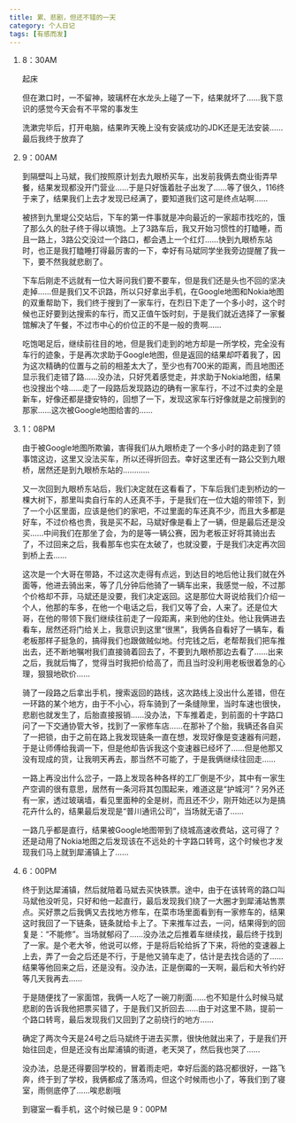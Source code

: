 ```yaml
---
title: 累、悲剧，但还不错的一天
category: 个人日记
tags: [有感而发]
---
```


1. 8：30AM

    起床

    但在漱口时，一不留神，玻璃杯在水龙头上碰了一下，结果就坏了……我下意识的感觉今天会有不平常的事发生

    洗漱完毕后，打开电脑，结果昨天晚上没有安装成功的JDK还是无法安装……最后我终于放弃了


2. 9：00AM

    到隔壁叫上马斌，我们按照原计划去九眼桥买车，出发前我俩去商业街弄早餐，结果发现都没开门营业……于是只好饿着肚子出发了……等了很久，116终于来了，结果我们上去才发现已经满了，要知道我们这可是终点站啊……

    被挤到九里堤公交站后，下车的第一件事就是冲向最近的一家超市找吃的，饿了那么久的肚子终于得以填饱。上了3路车后，我又开始习惯性的打瞌睡，而且一路上，3路公交没过一个路口，都会遇上一个红灯……快到九眼桥东站时，也正是我打瞌睡打得最厉害的一下，幸好有马斌同学坐我旁边提醒了我一下，要不然我就悲剧了。

    下车后刚走不远就有一位大哥问我们要不要车，但是我们还是头也不回的坚决走掉……但是我们又不识路，所以只好拿出手机，在Google地图和Nokia地图的双重帮助下，我们终于搜到了一家车行，在烈日下走了一个多小时，这个时候也正好要到达搜索的车行，而又正值午饭时刻，于是我们就近选择了一家餐馆解决了午餐，不过市中心的价位正的不是一般的贵啊……

    吃饱喝足后，继续前往目的地，但是我们走到的地方却是一所学校，完全没有车行的迹象，于是再次求助于Google地图，但是返回的结果却吓着我了，因为这次精确的位置与之前的相差太大了，至少也有700米的距离，而且地图还显示我们走错了路……没办法，只好凭着感觉走，并求助于Nokia地图，结果也没搜出个啥……走了一段路后发现路边的确有一家车行，不过不过卖的全是新车，好像还都是捷安特的，回想了一下，发现这家车行好像就是之前搜到的那家……这次被Google地图给害的……

3. 1：08PM

    由于被Google地图所欺骗，害得我们从九眼桥走了一个多小时的路走到了领事馆这边，这里又没法买车，所以还得折回去。幸好这里还有一路公交到九眼桥，居然还是到九眼桥东站的…………

    又一次回到九眼桥东站后，我们决定就在这看看了，下车后我们走到桥边的一棵大树下，那里叫卖自行车的人还真不手，于是我们在一位大姐的带领下，到了一个小区里面，应该是他们的家吧，不过里面的车还真不少，而且大多都是好车，不过价格也贵，我是买不起，马斌好像是看上了一辆，但是最后还是没买……中间我们在那坐了会，为的是等一辆公赛，因为老板正好将其骑出去了，不过回来之后，我看那车也实在太破了，也就没要，于是我们决定再次回到桥上去……

    这次是一个大哥在带路，不过这次走得有点远，到达目的地后他让我们就在外面等，他进去骑出来，等了几分钟后他骑了一辆车出来，我感觉一般，不过那个价格却不菲，马斌还是没要，我们决定返回。这是那位大哥说给我们介绍一个人，他那的车多，在他一个电话之后，我们又等了会，人来了。还是位大哥，在他的带领下我们继续往前走了一段距离，来到他的住处。他让我俩进去看车，居然还将门给关上，我意识到这里“很黑”，我俩各自看好了一辆车，看老板那样子挺急的，搞得我们也跟做贼似地。付完钱之后，老帮帮我们把车推出去，还不断地嘱咐我们直接骑着回去了，不要到九眼桥那边去看了……出来之后，我就后悔了，觉得当时我把价给高了，而且当时没利用老板很着急的心理，狠狠地砍价……

    骑了一段路之后拿出手机，搜索返回的路线，这次路线上没出什么差错，但在一环路的某个地方，由于不小心，将车骑到了一条缝隙里，当时车速也很快，悲剧也就发生了，后胎直接报销……没办法，下车推着走，到前面的十字路口问了一下交通协管大爷，找到了一家修车店……在那补了个胎，我辆还各自买了一把锁，由于之前在路上我发现链条一直在想，发现好像是变速器有问题，于是让师傅给我调一下，但是他却告诉我这个变速器已经坏了……但是他那又没有现成的货，让我明天再去，那当然不可能了，于是我俩继续往回走……

    一路上再没出什么岔子，一路上发现各种各样的工厂倒是不少，其中有一家生产空调的很有意思，居然有一条河将其包围起来，难道这是“护城河”？另外还有一家，透过玻璃墙，看见里面种的全是树，而且还不少，刚开始还以为是搞花卉什么的，结果最后发现是“普川通讯公司”，当场就无语了……

    一路几乎都是直行，结果被Google地图带到了绕城高速收费站，这可得了？还是动用了Nokia地图之后发现该在不远处的十字路口转弯，这个时候也才发现我们马上就到犀浦镇上了……

4. 6：00PM

    终于到达犀浦镇，然后就陪着马斌去买快铁票。途中，由于在该转弯的路口叫马斌他没听见，只好和他一起直行，最后发现我们绕了一大圈才到犀浦站售票点。买好票之后我俩又去找地方修车，在菜市场里面看到有一家修车的，结果这时我回了一下链条，链条就给卡上了。下来推车过去，一问，结果得到的回复是：“不能修”。当场就郁闷了……没办法之后推着车继续找，最后终于找到了一家。是个老大爷，他说可以修，于是将后轮给拆了下来，将他的变速器上上去，弄了一会之后还是不行，于是他又骑车走了，估计是去找合适的了……结果等他回来之后，还是没有。没办法，正是倒霉的一天啊，最后和大爷约好等几天我再去……

    于是随便找了一家面馆，我俩一人吃了一碗刀削面……也不知是什么时候马斌悲剧的告诉我他把票买错了，于是我们又折回去……由于对这里不熟，提前一个路口转弯，最后发现我们又回到了之前绕行的地方……

    确定了两次今天是24号之后马斌终于进去买票，很快他就出来了，于是我们开始往回走，但是还没有出犀浦镇的街道，老天哭了，然后我也哭了……

    没办法，总是还得要回学校的，冒着雨走吧，幸好后面的路况都很好，一路飞奔，终于到了学校，我俩都成了落汤鸡，但这个时候雨也小了，等我们到了寝室，雨侧底停了……唉悲剧哦

    到寝室一看手机，这个时候已是 9：00PM
